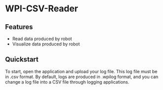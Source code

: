 # WPI-CSV-Reader
## Features
- Read data produced by robot
- Visualize data produced by robot
## Quickstart
To start, open the application and upload your log file. This log file must be in .csv format. By default, logs are produced in .wpilog format, and you can change a log file into a CSV file through logging applications.
